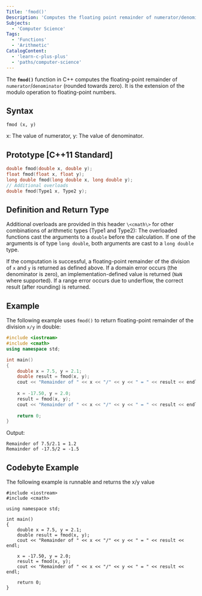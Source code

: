 ```yaml
---
Title: 'fmod()'
Description: 'Computes the floating point remainder of numerator/denominator (rounded towards zero)'
Subjects:
  - 'Computer Science'
Tags:
  - 'Functions'
  - 'Arithmetic'
CatalogContent:
  - 'learn-c-plus-plus'
  - 'paths/computer-science'
---
```


The **`fmod()`** function in C++ computes the floating-point remainder of `numerator`/`denominator` (rounded towards zero). It is the extension of the modulo operation to floating-point numbers.

## Syntax

```pseudo
fmod (x, y)
```

x: The value of numerator,
y: The value of denominator.

## Prototype [C++11 Standard]

```cpp
double fmod(double x, double y);
float fmod(float x, float y);
long double fmod(long double x, long double y);
// Additional overloads
double fmod(Type1 x, Type2 y);
```

## Definition and Return Type

Additional overloads are provided in this header `\<cmath\>` for other combinations of arithmetic types (Type1 and Type2): The overloaded functions cast the arguments to a `double` before the calculation. If one of the arguments is of type `long double`, both arguments are cast to a `long double` type.

If the computation is successful, a floating-point remainder of the division of `x` and `y` is returned as defined above.
If a domain error occurs (the denominator is zero), an implementation-defined value is returned (`NaN` where supported).
If a range error occurs due to underflow, the correct result (after rounding) is returned.

## Example

The following example uses `fmod()` to return floating-point remainder of the division `x/y` in double:

```cpp
#include <iostream>
#include <cmath>
using namespace std;

int main()
{
    double x = 7.5, y = 2.1;
    double result = fmod(x, y);
    cout << "Remainder of " << x << "/" << y << " = " << result << endl;
    
    x = -17.50, y = 2.0;
    result = fmod(x, y);
    cout << "Remainder of " << x << "/" << y << " = " << result << endl;
    
    return 0;
}
```

Output:
```shell
Remainder of 7.5/2.1 = 1.2
Remainder of -17.5/2 = -1.5
```

## Codebyte Example

The following example is runnable and returns the x/y value

```codebyte/cpp
#include <iostream>
#include <cmath>

using namespace std;

int main()
{
    double x = 7.5, y = 2.1;
    double result = fmod(x, y);
    cout << "Remainder of " << x << "/" << y << " = " << result << endl;
    
    x = -17.50, y = 2.0;
    result = fmod(x, y);
    cout << "Remainder of " << x << "/" << y << " = " << result << endl;
    
    return 0;
}
```